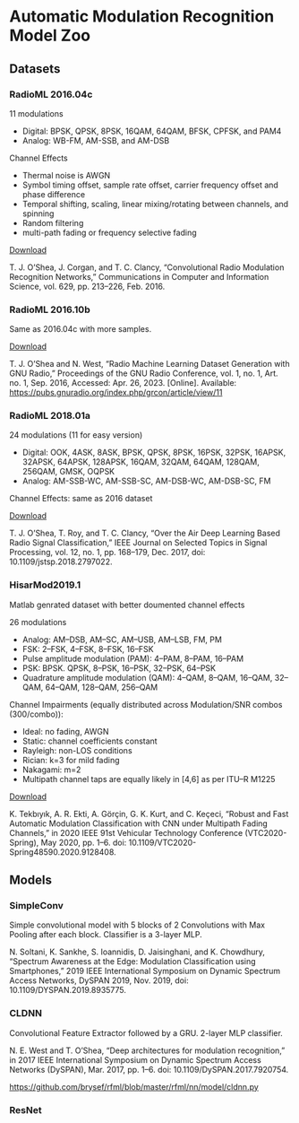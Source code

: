 # Automatic Modulation Recognition Model Zoo

## Datasets
### RadioML 2016.04c
11 modulations
- Digital: BPSK, QPSK, 8PSK, 16QAM, 64QAM, BFSK, CPFSK, and PAM4
- Analog: WB-FM, AM-SSB, and AM-DSB

Channel Effects
- Thermal noise is AWGN
- Symbol timing offset, sample rate offset, carrier frequency offset and phase difference
- Temporal shifting, scaling, linear mixing/rotating between channels, and spinning
- Random filtering
- multi-path fading or frequency selective fading

[Download](https://www.deepsig.ai/datasets)

T. J. O’Shea, J. Corgan, and T. C. Clancy, “Convolutional Radio Modulation Recognition Networks,” Communications in Computer and Information Science, vol. 629, pp. 213–226, Feb. 2016.

### RadioML 2016.10b
Same as 2016.04c with more samples.

[Download](https://www.deepsig.ai/datasets)

T. J. O’Shea and N. West, “Radio Machine Learning Dataset Generation with GNU Radio,” Proceedings of the GNU Radio Conference, vol. 1, no. 1, Art. no. 1, Sep. 2016, Accessed: Apr. 26, 2023. [Online]. Available: https://pubs.gnuradio.org/index.php/grcon/article/view/11

### RadioML 2018.01a
24 modulations (11 for easy version)
- Digital: OOK, 4ASK, 8ASK, BPSK, QPSK, 8PSK, 16PSK, 32PSK, 16APSK, 32APSK, 64APSK, 128APSK, 16QAM, 32QAM, 64QAM, 128QAM, 256QAM, GMSK, OQPSK
- Analog: AM-SSB-WC, AM-SSB-SC, AM-DSB-WC, AM-DSB-SC, FM

Channel Effects: same as 2016 dataset

[Download](https://www.deepsig.ai/datasets)

T. J. O’Shea, T. Roy, and T. C. Clancy, “Over the Air Deep Learning Based Radio Signal Classification,” IEEE Journal on Selected Topics in Signal Processing, vol. 12, no. 1, pp. 168–179, Dec. 2017, doi: 10.1109/jstsp.2018.2797022.

### HisarMod2019.1
Matlab genrated dataset with better doumented channel effects

26 modulations
- Analog: AM–DSB, AM–SC, AM–USB, AM–LSB, FM, PM
- FSK: 2–FSK, 4–FSK, 8–FSK, 16–FSK
- Pulse amplitude modulation (PAM): 4–PAM, 8–PAM, 16–PAM
- PSK: BPSK. QPSK, 8–PSK, 16–PSK, 32–PSK, 64–PSK
- Quadrature amplitude modulation (QAM): 4–QAM, 8–QAM, 16–QAM, 32–QAM, 64–QAM, 128–QAM, 256–QAM

Channel Impairments (equally distributed across Modulation/SNR combos (300/combo)): 
- Ideal: no fading, AWGN
- Static: channel coefficients constant
- Rayleigh: non-LOS conditions
- Rician: k=3 for mild fading
- Nakagami: m=2
- Multipath channel taps are equally likely in \[4,6\] as per ITU–R M1225

[Download](https://ieee-dataport.org/open-access/hisarmod-new-challenging-modulated-signals-dataset)

K. Tekbıyık, A. R. Ekti, A. Görçin, G. K. Kurt, and C. Keçeci, “Robust and Fast Automatic Modulation Classification with CNN under Multipath Fading Channels,” in 2020 IEEE 91st Vehicular Technology Conference (VTC2020-Spring), May 2020, pp. 1–6. doi: 10.1109/VTC2020-Spring48590.2020.9128408.


## Models

### SimpleConv
Simple convolutional model with 5 blocks of 2 Convolutions with Max Pooling after each block. Classifier is a 3-layer MLP.

N. Soltani, K. Sankhe, S. Ioannidis, D. Jaisinghani, and K. Chowdhury, “Spectrum Awareness at the Edge: Modulation Classification using Smartphones,” 2019 IEEE International Symposium on Dynamic Spectrum Access Networks, DySPAN 2019, Nov. 2019, doi: 10.1109/DYSPAN.2019.8935775.

### CLDNN
Convolutional Feature Extractor followed by a GRU. 2-layer MLP classifier.

N. E. West and T. O’Shea, “Deep architectures for modulation recognition,” in 2017 IEEE International Symposium on Dynamic Spectrum Access Networks (DySPAN), Mar. 2017, pp. 1–6. doi: 10.1109/DySPAN.2017.7920754.

https://github.com/brysef/rfml/blob/master/rfml/nn/model/cldnn.py

### ResNet
